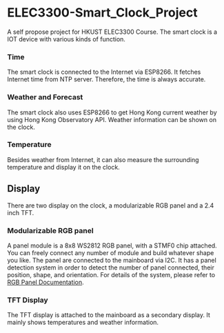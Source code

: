 # ELEC3300-Smart_Clock_Project
A self propose project for HKUST ELEC3300 Course. The smart clock is a IOT device with various kinds of function.

### Time
The smart clock is connected to the Internet via ESP8266. It fetches Internet time from NTP server. Therefore, the time is always accurate.

### Weather and Forecast
The smart clock also uses ESP8266 to get Hong Kong current weather by using Hong Kong Observatory API. Weather information can be shown on the clock.

### Temperature
Besides weather from Internet, it can also measure the surrounding temperature and display it on the clock.

## Display
There are two display on the clock, a modularizable RGB panel and a 2.4 inch TFT.

### Modularizable RGB panel
A panel module is a 8x8 WS2812 RGB panel, with a STMF0 chip attached. You can freely connect any number of module and build whatever shape you like. The panel are connected to the mainboard via I2C. It has a panel detection system in order to detect the number of panel connected, their position, shape, and orientation. For details of the system, please refer to [RGB Panel Documentation](/RGB_Panel/README.md).

### TFT Display
The TFT display is attached to the mainboard as a secondary display. It mainly shows temperatures and weather information.

